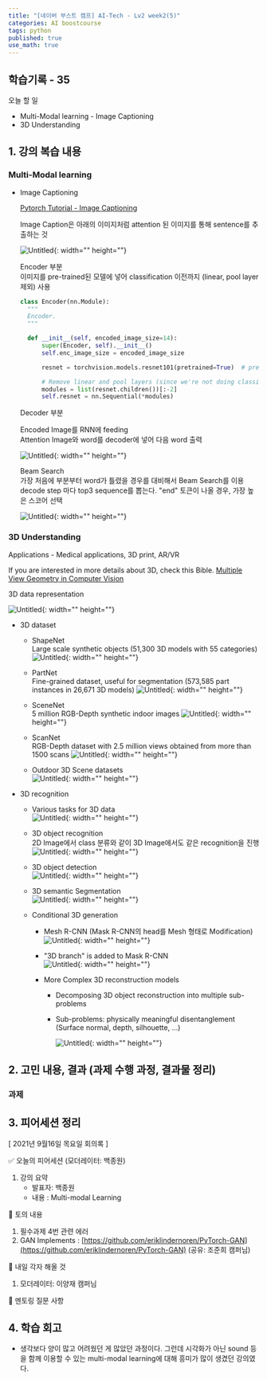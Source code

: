 ```yaml
---
title: "[네이버 부스트 캠프] AI-Tech - Lv2 week2(5)"
categories: AI boostcourse
tags: python
published: true
use_math: true
---
```


## 학습기록 - 35

오늘 할 일

- Multi-Modal learning - Image Captioning
- 3D Understanding

## 1. 강의 복습 내용

### Multi-Modal learning

- Image Captioning  

  [Pytorch Tutorial - Image Captioning](https://github.com/sgrvinod/a-PyTorch-Tutorial-to-Image-Captioning)

  Image Caption은 아래의 이미지처럼 attention 된 이미지를 통해 sentence를 추출하는 것  

  ![Untitled](/assets/images/AI-Images2/lv2_week2_1/img1.png){: width="" height=""}  

  Encoder 부분  
  이미지를 pre-trained된 모델에 넣어 classification 이전까지 (linear, pool layer 제외) 사용  

  ```python
  class Encoder(nn.Module):
    """
    Encoder.
    """

    def __init__(self, encoded_image_size=14):
        super(Encoder, self).__init__()
        self.enc_image_size = encoded_image_size

        resnet = torchvision.models.resnet101(pretrained=True)  # pretrained ImageNet ResNet-101

        # Remove linear and pool layers (since we're not doing classification)
        modules = list(resnet.children())[:-2]
        self.resnet = nn.Sequential(*modules)
  ```

  Decoder 부분  

  Encoded Image를 RNN에 feeding  
  Attention Image와 word를 decoder에 넣어 다음 word 출력  

  ![Untitled](/assets/images/AI-Images2/lv2_week2_1/img2.png){: width="" height=""}  

  Beam Search  
  가장 처음에 부분부터 word가 틀렸을 경우를 대비해서 Beam Search를 이용  
  decode step 마다 top3 sequence를 뽑는다. "end" 토큰이 나올 경우, 가장 높은 스코어 선택  

  ![Untitled](/assets/images/AI-Images2/lv2_week2_1/img3.png){: width="" height=""}  

### 3D Understanding  

Applications - Medical applications, 3D print, AR/VR  

If you are interested in more details about 3D, check this Bible.
[Multiple View Geometry in Computer Vision](https://www.cambridge.org/core/books/multiple-view-geometry-in-computer-vision/0B6F289C78B2B23F596CAA76D3D43F7A)

3D data representation  

![Untitled](/assets/images/AI-Images2/lv2_week2_1/img4.png){: width="" height=""}

- 3D dataset  
  - ShapeNet  
    Large scale synthetic objects (51,300 3D models with 55 categories)
    ![Untitled](/assets/images/AI-Images2/lv2_week2_1/img5.png){: width="" height=""}

  - PartNet  
    Fine-grained dataset, useful for segmentation (573,585 part instances in 26,671 3D models)
    ![Untitled](/assets/images/AI-Images2/lv2_week2_1/img6.png){: width="" height=""}

  - SceneNet  
    5 million RGB-Depth synthetic indoor images
    ![Untitled](/assets/images/AI-Images2/lv2_week2_1/img7.png){: width="" height=""}

  - ScanNet  
    RGB-Depth dataset with 2.5 million views obtained from more than 1500 scans
    ![Untitled](/assets/images/AI-Images2/lv2_week2_1/img8.png){: width="" height=""}

  - Outdoor 3D Scene datasets  
    ![Untitled](/assets/images/AI-Images2/lv2_week2_1/img9.png){: width="" height=""}

- 3D recognition  
  - Various tasks for 3D data  
    ![Untitled](/assets/images/AI-Images2/lv2_week2_1/img10.png){: width="" height=""}

  - 3D object recognition  
    2D Image에서 class 분류와 같이 3D Image에서도 같은 recognition을 진행  
    ![Untitled](/assets/images/AI-Images2/lv2_week2_1/img11.png){: width="" height=""}

  - 3D object detection  
    ![Untitled](/assets/images/AI-Images2/lv2_week2_1/img12.png){: width="" height=""}

  - 3D semantic Segmentation  
    ![Untitled](/assets/images/AI-Images2/lv2_week2_1/img13.png){: width="" height=""}

  - Conditional 3D generation
    - Mesh R-CNN (Mask R-CNN의 head를 Mesh 형태로 Modification)  
      ![Untitled](/assets/images/AI-Images2/lv2_week2_1/img14.png){: width="" height=""}
    
    - "3D branch" is added to Mask R-CNN  
      ![Untitled](/assets/images/AI-Images2/lv2_week2_1/img15.png){: width="" height=""}

    - More Complex 3D reconstruction models  
      - Decomposing 3D object reconstruction into multiple sub-problems  
      - Sub-problems: physically meaningful disentanglement (Surface normal, depth, silhouette, …)

        ![Untitled](/assets/images/AI-Images2/lv2_week2_1/img16.png){: width="" height=""}

 





## 2. 고민 내용, 결과 (과제 수행 과정, 결과물 정리)

### 과제

## 3. 피어세션 정리

[ 2021년 9월16일  목요일 회의록 ]

✅ 오늘의 피어세션 (모더레이터: 백종원)

1. 강의 요약
    - 발표자: 백종원
    - 내용 : Multi-modal Learning

📢 토의 내용

1. 필수과제 4번 관련 에러
2. GAN Implements : [https://github.com/eriklindernoren/PyTorch-GAN](https://github.com/eriklindernoren/PyTorch-GAN) (공유: 조준희 캠퍼님)

📢 내일 각자 해올 것

1. 모더레이터: 이양재  캠퍼님

📢 멘토링 질문 사항

## 4. 학습 회고

- 생각보다 양이 많고 어려웠던 게 많았던 과정이다. 그런데 시각화가 아닌 sound 등을 함께 이용할 수 있는 multi-modal learning에 대해 흥미가 많이 생겼던 강의였다.  